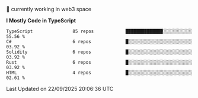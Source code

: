 🔭 currently working in web3 space

<!--START_SECTION:waka-->
**I Mostly Code in TypeScript** 

```text
TypeScript               85 repos            ██████████████░░░░░░░░░░░   55.56 % 
C#                       6 repos             █░░░░░░░░░░░░░░░░░░░░░░░░   03.92 % 
Solidity                 6 repos             █░░░░░░░░░░░░░░░░░░░░░░░░   03.92 % 
Rust                     6 repos             █░░░░░░░░░░░░░░░░░░░░░░░░   03.92 % 
HTML                     4 repos             █░░░░░░░░░░░░░░░░░░░░░░░░   02.61 % 
```




 Last Updated on 22/09/2025 20:06:36 UTC
<!--END_SECTION:waka-->
